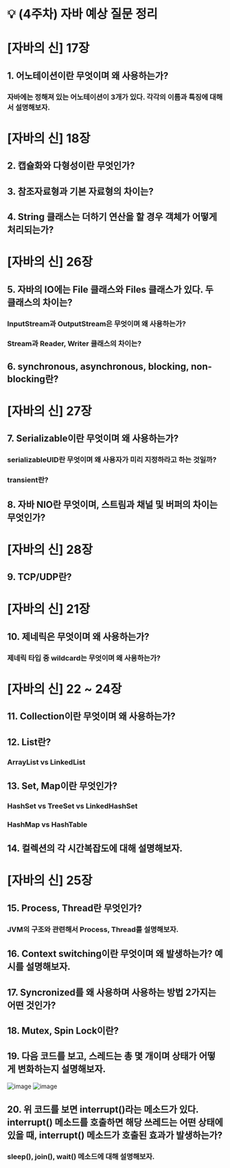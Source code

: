# 💡 (4주차) 자바 예상 질문 정리

# [자바의 신] 17장

## 1. 어노테이션이란 무엇이며 왜 사용하는가?

### 자바에는 정해져 있는 어노테이션이 3개가 있다. 각각의 이름과 특징에 대해서 설명해보자.

# [자바의 신] 18장

## 2. 캡슐화와 다형성이란 무엇인가?

## 3. 참조자료형과 기본 자료형의 차이는?

## 4. String 클래스는 더하기 연산을 할 경우 객체가 어떻게 처리되는가?

# [자바의 신] 26장

## 5. 자바의 IO에는 File 클래스와 Files 클래스가 있다. 두 클래스의 차이는?

### InputStream과 OutputStream은 무엇이며 왜 사용하는가?

### Stream과 Reader, Writer 클래스의 차이는?

## 6. synchronous, asynchronous, blocking, non-blocking란?

# [자바의 신] 27장

## 7. Serializable이란 무엇이며 왜 사용하는가?

### serializableUID란 무엇이며 왜 사용자가 미리 지정하라고 하는 것일까?

### transient란?

## 8. 자바 NIO란 무엇이며, 스트림과 채널 및 버퍼의 차이는 무엇인가?

# [자바의 신] 28장

## 9. TCP/UDP란?

# [자바의 신] 21장

## 10. 제네릭은 무엇이며 왜 사용하는가?

### 제네릭 타입 중 wildcard는 무엇이며 왜 사용하는가?

# [자바의 신] 22 ~ 24장

## 11. Collection이란 무엇이며 왜 사용하는가?

## 12. List란?

### ArrayList vs LinkedList

## 13. Set, Map이란 무엇인가?

### HashSet vs TreeSet vs LinkedHashSet

### HashMap vs HashTable

## 14. 컬렉션의 각 시간복잡도에 대해 설명해보자.

# [자바의 신] 25장

## 15. Process, Thread란 무엇인가?

### JVM의 구조와 관련해서 Process, Thread를 설명해보자.

## 16. Context switching이란 무엇이며 왜 발생하는가? 예시를 설명해보자.

## 17. Syncronized를 왜 사용하며 사용하는 방법 2가지는 어떤 것인가?

## 18. Mutex, Spin Lock이란?

## 19. 다음 코드를 보고, 스레드는 총 몇 개이며 상태가 어떻게 변화하는지 설명해보자.
![image](https://user-images.githubusercontent.com/103405457/234030944-ea1e13e3-ed63-4fb8-bb61-58c30c027f86.png)
![image](https://user-images.githubusercontent.com/103405457/234031022-b7048106-5a4a-4c06-8784-6b1177d70ed4.png)

## 20. 위 코드를 보면 interrupt()라는 메소드가 있다. interrupt() 메소드를 호출하면 해당 쓰레드는 어떤 상태에 있을 때, interrupt() 메소드가 호출된 효과가 발생하는가?

### sleep(), join(), wait() 메소드에 대해 설명해보자.

